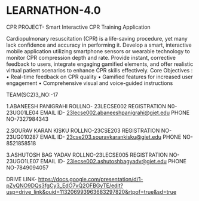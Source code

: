 # LEARNATHON-4.0
CPR PROJECT-
Smart Interactive CPR Training Application

Cardiopulmonary resuscitation (CPR) is a life-saving procedure, yet many lack confidence and accuracy in performing it. Develop a smart, interactive mobile application utilizing
smartphone sensors or wearable technology to monitor CPR compression depth and rate. Provide instant, corrective feedback to users, integrate engaging gamified elements, and offer realistic virtual patient scenarios to enhance CPR skills effectively.
Core Objectives :
• Real-time feedback on CPR quality
• Gamified features for increased user engagement
• Comprehensive visual and voice-guided instructions

TEAM(SC2)3_NO:-17

1.ABANEESH PANIGRAHI
   ROLLNO- 23LECSE002
   REGISTRATION N0-23UG01LE04
   EMAIL ID- 23lecse002.abaneeshpanigrahi@giet.edu
   PHONE NO-7327984343

   
2.SOURAV KARAN KISKU
   ROLLNO-23CSE203
   REGISTRATION NO-23UG010287
   EMAIL ID- 23cse203.souravkarankisku@giet.edu
   PHONE NO-8521858518

   
3.ASHUTOSH BAG YADAV
  ROLLNO-23LECSE005
  REGISTRATION NO-23UGO1LE07
  EMAIL ID- 23lecse002.ashutoshbagyadv@giet.edu
  PHONE NO-7849094057

DRIVE LINK- https://docs.google.com/presentation/d/1-pZyQNO9DQs3fgCy3_EdO7vQ2OFBGyTE/edit?usp=drive_link&ouid=113206993963683297820&rtpof=true&sd=true
